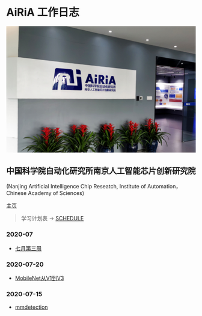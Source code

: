 # AiRiA 工作日志

<p align='center'>
<img src='pic.jpg'>
</p>

## 中国科学院自动化研究所南京人工智能芯片创新研究院
(Nanjing Artificial Intelligence Chip Reseatch,  Institute of Automation，Chinese Academy of Sciences)

[主页](www.airia.cn/)

> 学习计划表 -> [SCHEDULE](https://github.com/Liuhongzhi2018/AiRiA/blob/master/SCHEDULE.md)

### 2020-07

- [七月第三周](https://github.com/Liuhongzhi2018/AiRiA/blob/master/WorkLog/2020-07-W1.md)

### 2020-07-20

- [MobileNet从V1到V3](https://zhuanlan.zhihu.com/p/70703846)

### 2020-07-15

- [mmdetection](https://github.com/open-mmlab/mmdetection)
